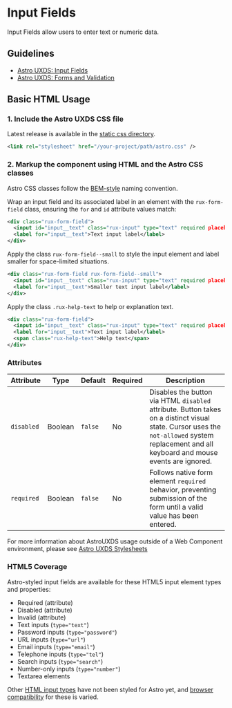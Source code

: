 # Input Fields

Input Fields allow users to enter text or numeric data.

## Guidelines

-   [Astro UXDS: Input Fields](https://www.astrouxds.com/ui-components/input-field)
-   [Astro UXDS: Forms and Validation](https://www.astrouxds.com/patterns/forms-and-validation/)

## Basic HTML Usage

### 1. Include the Astro UXDS CSS file

Latest release is available in the [static css directory](https://github.com/RocketCommunicationsInc/astro-components/tree/master/static/css).

```xml
<link rel="stylesheet" href="/your-project/path/astro.css" />
```

### 2. Markup the component using HTML and the Astro CSS classes

Astro CSS classes follow the [BEM-style](http://getbem.com/introduction/) naming convention.

Wrap an input field and its associated label in an element with the `rux-form-field` class, ensuring the `for` and `id` attribute values match:

```xml
<div class="rux-form-field">
  <input id="input__text" class="rux-input" type="text" required placeholder="Text input">
  <label for="input__text">Text input label</label>
</div>
```

Apply the class `rux-form-field--small` to style the input element and label smaller for space-limited situations.

```xml
<div class="rux-form-field rux-form-field--small">
  <input id="input__text" class="rux-input" type="text" required placeholder="Text input">
  <label for="input__text">Smaller text input label</label>
</div>
```

Apply the class `.rux-help-text` to help or explanation text.

```xml
<div class="rux-form-field">
  <input id="input__text" class="rux-input" type="text" required placeholder="Text input">
  <label for="input__text">Text input label</label>
  <span class="rux-help-text">Help text</span>
</div>
```

### Attributes

| Attribute  | Type    | Default | Required | Description                                                                                                                                                                                 |
| ---------- | ------- | ------- | -------- | ------------------------------------------------------------------------------------------------------------------------------------------------------------------------------------------- |
| `disabled` | Boolean | `false` | No       | Disables the button via HTML `disabled` attribute. Button takes on a distinct visual state. Cursor uses the `not-allowed` system replacement and all keyboard and mouse events are ignored. |
| `required` | Boolean | `false` | No       | Follows native form element `required` behavior, preventing submission of the form until a valid value has been entered.                                                                    |

For more information about AstroUXDS usage outside of a Web Component environment, please see [Astro UXDS Stylesheets](https://www.astrouxds.com/components/readme/#getting-started-with-html-%26-css)

### HTML5 Coverage

Astro-styled input fields are available for these HTML5 input element types and properties:

-   Required (attribute)
-   Disabled (attribute)
-   Invalid (attribute)
-   Text inputs (`type="text"`)
-   Password inputs (`type="password"`)
-   URL inputs (`type="url"`)
-   Email inputs (`type="email"`)
-   Telephone inputs (`type="tel"`)
-   Search inputs (`type="search"`)
-   Number-only inputs (`type="number"`)
-   Textarea elements

Other [HTML input types](https://developer.mozilla.org/en-US/docs/Web/HTML/Element/input) have not been styled for Astro yet, and [browser compatibility](https://developer.mozilla.org/en-US/docs/Web/HTML/Element/input#Browser_compatibility) for these is varied.
